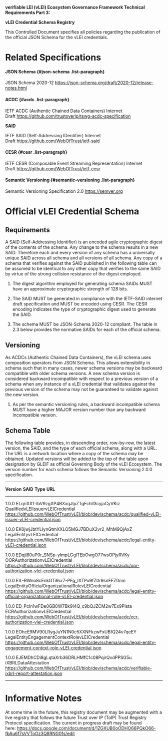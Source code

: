 <!-- ![](media/image1.png){width="2.511111111111111in" -->

<!-- height="1.136111111111111in"}![](media/image2.png){width="8.481944444444444in" -->
<!-- height="12.041586832895888in"} -->

**verifiable LEI (vLEI) Ecosystem Governance Framework Technical
Requirements Part 3:**

**vLEI Credential Schema Registry**

This Controlled Document specifies all policies regarding the
publication of the official JSON Schema for the vLEI credentials.

# Related Specifications

#### JSON Schema {#json-schema .list-paragraph}

JSON Schema
2020-12 <https://json-schema.org/draft/2020-12/release-notes.html>

#### ACDC {#acdc .list-paragraph}

IETF ACDC (Authentic Chained Data Containers) Internet
Draft <https://github.com/trustoverip/tswg-acdc-specification>

**SAID**

IETF SAID (Self-Addressing IDentifier) Internet
Draft <https://github.com/WebOfTrust/ietf-said>

#### CESR {#cesr .list-paragraph}

IETF CESR (Composable Event Streaming Representation) Internet
Draft <https://github.com/WebOfTrust/ietf-cesr>

#### Semantic Versioning {#semantic-versioning .list-paragraph}

Semantic Versioning Specification 2.0 <https://semver.org>

# Official vLEI Credential Schema

## Requirements

A SAID (Self-Addressing Identifier) is an encoded agile cryptographic
digest of the contents of the schema. Any change to the schema results
in a new SAID. Therefore each and every version of any schema has a
universally unique SAID across all schema and all versions of all
schema. Any copy of a schema that verifies against the SAID published in
the following table can be assumed to be identical to any other copy
that verifies to the same SAID by virtue of the strong collision
resistance of the digest employed.

1.  The digest algorithm employed for generating schema SAIDs MUST have
    an approximate cryptographic strength of 128 bits.

2.  The SAID MUST be generated in compliance with the IETF-SAID internet
    draft specification and MUST be encoded using CESR. The CESR
    encoding indicates the type of cryptographic digest used to generate
    the SAID.

3.  The schema MUST be JSON-Schema 2020-12 compliant. The table in 2.3
    below provides the normative SAIDs for each of the official schema.

## Versioning

As ACDCs (Authentic Chained Data Containers), the vLEI schema uses
composition operators from JSON Schema. This allows extensibility in
schema such that in many cases, newer schema versions may be backward
compatible with older schema versions. A new schema version is
considered backward incompatible with respect to a previous version of a
schema when any instance of a vLEI credential that validates against the
previous version of the schema may not be guaranteed to validate against
the new version.

1.  As per the semantic versioning rules, a backward incompatible schema
    MUST have a higher MAJOR version number than any backward
    incompatible version.

## Schema Table

The following table provides, in descending order, row-by-row, the
latest version, the SAID, and the type of each official schema, along
with a URL. The URL is a network location where a copy of the schema may
be obtained. Updated versions will be added to the top of the table upon
designation by GLEIF as official Governing Body of the vLEI Ecosystem.
The version number for each schema follows the Semantic Versioning 2.0.0
specification.

---

**Version** **SAID** **Type** **URL**

---

1.0.0 ELqriXX1-lbV9zgXP4BXxqJlpZTgFchll3cyjaCyVKiz QualifiedvLEIIssuervLEICredential <https://github.com/WebOfTrust/vLEI/blob/dev/schema/acdc/qualified-vLEI-issuer-vLEI-credential.json>

1.0.0 EK0jwjJbtYLIynGtmXXLO5MGJ7BDuX2vr2_MhM9QjAxZ LegalEntityvLEICredential <https://github.com/WebOfTrust/vLEI/blob/dev/schema/acdc/legal-entity-vLEI-credential.json>

1.0.0 EDqjl80uP0r_SNSp-yImpLGglTEbOwgO77wsOPjyRVKy OORAuthorizationvLEICredential <https://github.com/WebOfTrust/vLEI/blob/dev/schema/acdc/oor-authorization-vlei-credential.json>

1.0.0 EIL-RWno8cEnkGTi9cr7-PFg_IXTPx9fZ0r9snFFZ0nm LegalEntityOfficialOrganizationalRolevLEICredential <https://github.com/WebOfTrust/vLEI/blob/dev/schema/acdc/legal-entity-official-organizational-role-vLEI-credential.json>

1.0.0 ED_PcIn1wFDe0GB0W7Bk9I4Q_c9bQJZCM2w7Ex9Plsta ECRAuthorizationvLEICredential <https://github.com/WebOfTrust/vLEI/blob/dev/schema/acdc/ecr-authorization-vlei-credential.json>

1.0.0 EOhcE9MV90LRygJuYN1N0c5XXNFkzwFxUBfQ24v7qeEY LegalEntityEngagementContextRolevLEICredential <https://github.com/WebOfTrust/vLEI/blob/dev/schema/acdc/legal-entity-engagement-context-role-vLEI-credential.json>

1.0.0 EJEMDhCDi8gLqtaXrb36DRLHMfC1c08PqirQvdPPSG5u iXBRLDataAttestation <https://github.com/WebOfTrust/vLEI/blob/dev/schema/acdc/verifiable-ixbrl-report-attestation.json>

---

# Informative Notes

At some time in the future, this registry document may be augmented with
a live registry that follows the future Trust over IP (ToIP) Trust
Registry Protocol specification. The current in progress draft may be
found
here: <https://docs.google.com/document/d/1ZGXUB0oODHO66PQkO66-fbAu6f7sVVToOz3Q8RNG0fs/edit>
